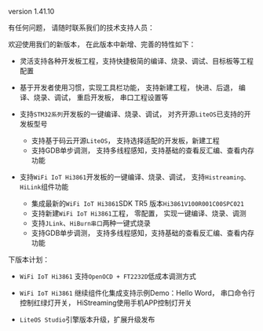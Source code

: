 version 1.41.10

有任何问题， 请随时联系我们的技术支持人员：


  

欢迎使用我们的新版本， 在此版本中新增、完善的特性如下：

- 灵活支持各种开发板工程，支持快捷极简的编译、烧录、调试、目标板等工程配置

- 基于开发者使用习惯，实现工具栏功能， 支持新建工程， 快进、后退， 编译、烧录、调试， 重启开发板， 串口工程设置等

- 支持`STM32系列`开发板的一键编译、烧录、调试， 对齐开源`LiteOS`已支持的开发板型号
    - 支持基于码云开源`LiteOS`， 支持选择适配的开发板，新建工程
    - 支持GDB单步调测， 支持多线程感知，支持基础的查看反汇编、查看内存功能

- 支持`WiFi IoT Hi3861`开发板的一键编译、烧录、调试， 支持`Histreaming、HiLink`组件功能
    - 集成最新的`WiFi IoT Hi3861`SDK TR5 版本`Hi3861V100R001C00SPC021`
    - 支持新建`WiFi IoT Hi3861`工程， 零配置， 实现一键编译、烧录、调测
    - 支持`JLink`、`HiBurn串口`两种一键式烧录
    - 支持GDB单步调测， 支持多线程感知，支持基础的查看反汇编、查看内存功能


下版本计划：

- `WiFi IoT Hi3861` 支持`OpenOCD + FT2232D`低成本调测方式

- `WiFi IoT Hi3861` 继续组件化集成支持示例Demo：Hello Word， 串口命令行控制红绿灯开关， HiStreaming使用手机APP控制灯开关

- `LiteOS Studio`引擎版本升级，扩展升级发布